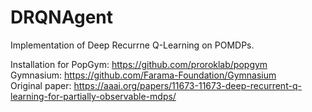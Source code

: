 # DRQNAgent
Implementation of Deep Recurrne Q-Learning on POMDPs. 

Installation for PopGym: https://github.com/proroklab/popgym<br>
Gymnasium: https://github.com/Farama-Foundation/Gymnasium<br>
Original paper: https://aaai.org/papers/11673-11673-deep-recurrent-q-learning-for-partially-observable-mdps/

